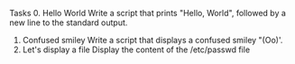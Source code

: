 Tasks
0. Hello World
Write a script that prints "Hello, World", followed by a new line to the standard output.
1. Confused smiley
Write a script that displays a confused smiley "(Oo)'.
2. Let's display a file
Display the content of the /etc/passwd file
